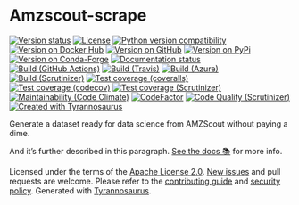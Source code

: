 # Amzscout-scrape

[![Version status](https://img.shields.io/pypi/status/amzscout-scrape)](https://pypi.org/project/amzscout-scrape)
[![License](https://img.shields.io/badge/License-Apache%202.0-blue.svg)](https://opensource.org/licenses/Apache-2.0)
[![Python version compatibility](https://img.shields.io/pypi/pyversions/amzscout-scrape)](https://pypi.org/project/amzscout-scrape)
[![Version on Docker Hub](https://img.shields.io/docker/v/regulad/amzscout-scrape?color=green&label=Docker%20Hub)](https://hub.docker.com/repository/docker/regulad/amzscout-scrape)
[![Version on GitHub](https://img.shields.io/github/v/release/regulad/amzscout-scrape?include_prereleases&label=GitHub)](https://github.com/regulad/amzscout-scrape/releases)
[![Version on PyPi](https://img.shields.io/pypi/v/amzscoutscrape)](https://pypi.org/project/amzscoutscrape)
[![Version on Conda-Forge](https://img.shields.io/conda/vn/conda-forge/amzscout-scrape?label=Conda-Forge)](https://anaconda.org/conda-forge/amzscout-scrape)
[![Documentation status](https://readthedocs.org/projects/amzscout-scrape/badge)](https://amzscout-scrape.readthedocs.io/en/stable)
[![Build (GitHub Actions)](https://img.shields.io/github/workflow/status/regulad/amzscout-scrape/Build%20&%20test?label=Build%20&%20test)](https://github.com/regulad/amzscout-scrape/actions)
[![Build (Travis)](https://img.shields.io/travis/regulad/amzscout-scrape?label=Travis)](https://travis-ci.com/regulad/amzscout-scrape)
[![Build (Azure)](https://img.shields.io/azure-devops/build/regulad/<<key>>/<<defid>>?label=Azure)](https://dev.azure.com/regulad/amzscout-scrape/_build?definitionId=1&_a=summary)
[![Build (Scrutinizer)](https://scrutinizer-ci.com/g/regulad/amzscout-scrape/badges/build.png?b=main)](https://scrutinizer-ci.com/g/regulad/amzscout-scrape/build-status/main)
[![Test coverage (coveralls)](https://coveralls.io/repos/github/regulad/amzscout-scrape/badge.svg?branch=main&service=github)](https://coveralls.io/github/regulad/amzscout-scrape?branch=main)
[![Test coverage (codecov)](https://codecov.io/github/regulad/amzscout-scrape/coverage.svg)](https://codecov.io/gh/regulad/amzscout-scrape)
[![Test coverage (Scrutinizer)](https://scrutinizer-ci.com/g/regulad/amzscout-scrape/badges/coverage.png?b=main)](https://scrutinizer-ci.com/g/regulad/amzscout-scrape/?branch=main)
[![Maintainability (Code Climate)](https://api.codeclimate.com/v1/badges/<<apikey>>/maintainability)](https://codeclimate.com/github/regulad/amzscout-scrape/maintainability)
[![CodeFactor](https://www.codefactor.io/repository/github/dmyersturnbull/tyrannosaurus/badge)](https://www.codefactor.io/repository/github/dmyersturnbull/tyrannosaurus)
[![Code Quality (Scrutinizer)](https://scrutinizer-ci.com/g/regulad/amzscout-scrape/badges/quality-score.png?b=main)](https://scrutinizer-ci.com/g/regulad/amzscout-scrape/?branch=main)
[![Created with Tyrannosaurus](https://img.shields.io/badge/Created_with-Tyrannosaurus-0000ff.svg)](https://github.com/dmyersturnbull/tyrannosaurus)

Generate a dataset ready for data science from AMZScout without paying a dime.

And it’s further described in this paragraph.
[See the docs 📚](https://amzscout-scrape.readthedocs.io/en/stable/) for more info.

Licensed under the terms of the [Apache License 2.0](https://spdx.org/licenses/Apache-2.0.html).
[New issues](https://github.com/regulad/amzscout-scrape/issues) and pull requests are welcome.
Please refer to the [contributing guide](https://github.com/regulad/amzscout-scrape/blob/main/CONTRIBUTING.md)
and [security policy](https://github.com/regulad/amzscout-scrape/blob/main/SECURITY.md).
Generated with [Tyrannosaurus](https://github.com/dmyersturnbull/tyrannosaurus).
